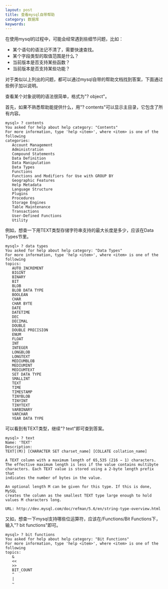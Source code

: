 ```yaml
---
layout: post
title: 查看mysql自带帮助
category: 数据库
keywords:
---
```


在使用mysql的过程中，可能会经常遇到些细节问题，比如：

- 某个语句的语法记不清了，需要快速查找。
- 某个字段类型的取值范围是什么？
- 当前版本是否支持某些函数？
- 当前版本是否支持某些功能？

对于类似以上列出的问题，都可以通过mysql自带的帮助文档找到答案，下面通过些例子加以说明。

查看某个对象说明的语法很简单，格式为\"? object\"。

首先，如果不熟悉帮助能提供什么，用\"? contents\"可以显示主目录，它包含了所有内容。

```
mysql> ? contents
You asked for help about help category: "Contents"
For more information, type 'help <item>', where <item> is one of the following
categories:
   Account Management
   Administration
   Compound Statements
   Data Definition
   Data Manipulation
   Data Types
   Functions
   Functions and Modifiers for Use with GROUP BY
   Geographic Features
   Help Metadata
   Language Structure
   Plugins
   Procedures
   Storage Engines
   Table Maintenance
   Transactions
   User-Defined Functions
   Utility
```

例如，想查一下用TEXT类型存储字符串支持的最大长度是多少，应该在Data Types节里。

```
mysql> ? data types
You asked for help about help category: "Data Types"
For more information, type 'help <item>', where <item> is one of the following
topics:
   AUTO_INCREMENT
   BIGINT
   BINARY
   BIT
   BLOB
   BLOB DATA TYPE
   BOOLEAN
   CHAR
   CHAR BYTE
   DATE
   DATETIME
   DEC
   DECIMAL
   DOUBLE
   DOUBLE PRECISION
   ENUM
   FLOAT
   INT
   INTEGER
   LONGBLOB
   LONGTEXT
   MEDIUMBLOB
   MEDIUMINT
   MEDIUMTEXT
   SET DATA TYPE
   SMALLINT
   TEXT
   TIME
   TIMESTAMP
   TINYBLOB
   TINYINT
   TINYTEXT
   VARBINARY
   VARCHAR
   YEAR DATA TYPE
```

可以看到有TEXT类型，继续\"? text\"即可查到答案。

```
mysql> ? text
Name: 'TEXT'
Description:
TEXT[(M)] [CHARACTER SET charset_name] [COLLATE collation_name]

A TEXT column with a maximum length of 65,535 (216 − 1) characters.
The effective maximum length is less if the value contains multibyte
characters. Each TEXT value is stored using a 2-byte length prefix that
indicates the number of bytes in the value.

An optional length M can be given for this type. If this is done, MySQL
creates the column as the smallest TEXT type large enough to hold
values M characters long.

URL: http://dev.mysql.com/doc/refman/5.6/en/string-type-overview.html
```

又如，想查一下mysql支持哪些位运算符，应该在/Functions/Bit Functions下，输入\"? bit functions\"即可。

```
mysql> ? bit functions
You asked for help about help category: "Bit Functions"
For more information, type 'help <item>', where <item> is one of the following
topics:
   &
   <<
   >>
   BIT_COUNT
   ^
   |
   ~
```
